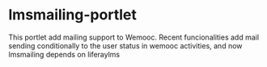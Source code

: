 # lmsmailing-portlet
This portlet add mailing support to Wemooc.
Recent funcionalities add mail sending conditionally to the user status in wemooc activities, and now lmsmailing depends on liferaylms
